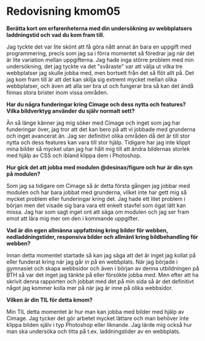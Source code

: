 ---
---
Redovisning kmom05
=========================

<p><b>Berätta kort om erfarenheterna med din undersökning av webbplatsers laddningstid och vad du kom fram till.</p></b>
<p>Jag tyckte det var lite skönt att få göra nått annat än bara en uppgift med programmering, precis som jag sa i förra momentet så föredrar jag när det är lite variation mellan uppgifterna. Jag hade inga större problem med min undersökning, det jag tyckte va det "svåraste" var att välja ut vilka tre webbplatser jag skulle jobba med, men bortsett från det så flöt allt på. Det jag kom fram till är att det kan skilja sig extremt mycket mellan olika webbplatser, och även att alla ser bra ut och fungerar bra så kan det ändå finnas stora brister inom vissa områden. </p>

<p><b>Har du några funderingar kring Cimage och dess nytta och features? Vilka bildverktyg använder du själv normalt sett?</p></b>
<p>Än så länge känner jag mig söker med Cimage och inget som jag har funderingar över, jag tror att det kan bero på att vi jobbade med grunderna och inget avancerat än. Jag ser definitivt olika områden då det är till stor nytta och dess features kan vara till stor hjälp. Tidigare har jag inte klippt mina bilder så mycket utan jag har hålt mig till att ändra bildernas storlek med hjälp av CSS och ibland klippa dem i Photoshop.</p>

<p><b>Hur gick det att jobba med modulen @desinax/figure och hur är din syn på modulen?</p></b>
<p>Som jag sa tidigare om Cimage så är detta första gången jag jobbar med modulen och har bara jobbat med grunderna, vilket inte har gett mig så mycket problem eller funderingar kring det. Jag hade ett litet problem i början men det visade sig bara vara ett enkelt stavfel som ögat lätt kan missa. Jag har som sagt inget ont att säga om modulen och jag ser fram emot att lära mig mer om den i kommande uppgifter.</p>

<p><b>Vad är din egen allmänna uppfattning kring bilder för webben, nedladdningstider, responsiva bilder och allmänt kring bildbehandling för webben?</p></b>
<p>Innan detta momentet startade så kan jag säga att det är inget jag kollat på eller funderat kring när jag går in på en webbplats. När jag började i gymnasiet och skapa webbsidor och även i början av denna utbildningen på BTH så var det inget jag tänkte på eller försökte jobba med. Men efter att ha skrivit denna rapporten och jobbat med det på min sida så är det definitivt något jag kommer kolla mer på när jag är inne på olika webbsidor. </p>

<p><b>Vilken är din TIL för detta kmom?</p></b>
<p>Min TIL detta momentet är hur man kan jobba med bilder med hjälp av Cimage. Jag tycker det gör arbetet mycket lättare och man behöver inte klippa bilden själv i typ Photoshop eller liknande. Jag lärde mig också hur man ska undersöka och titta på t.ex. laddningstider av en webbplats.</p>
